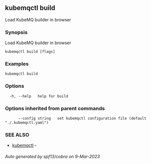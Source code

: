 ## kubemqctl build

Load KubeMQ builder in browser

### Synopsis

Load KubeMQ builder in browser

```
kubemqctl build [flags]
```

### Examples

```
kubemqctl build
```

### Options

```
  -h, --help   help for build
```

### Options inherited from parent commands

```
      --config string   set kubemqctl configuration file (default "./.kubemqctl.yaml")
```

### SEE ALSO

* [kubemqctl](kubemqctl.md)	 - 

###### Auto generated by spf13/cobra on 9-Mar-2023
